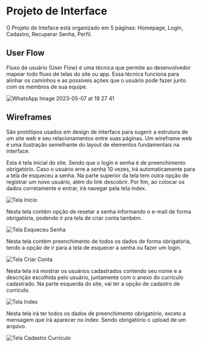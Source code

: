 
# Projeto de Interface


O Projeto de Inteface está organizado em 5 páginas: Homepage, Login, Cadastro, Recuperar Senha, Perfil.


## User Flow

Fluxo de usuário (User Flow) é uma técnica que permite ao desenvolvedor mapear todo fluxo de telas do site ou app. Essa técnica funciona para alinhar os caminhos e as possíveis ações que o usuário pode fazer junto com os membros de sua equipe.

![WhatsApp Image 2023-05-07 at 19 27 41](https://user-images.githubusercontent.com/89883311/236869724-0689f259-6896-4158-9678-69dfacfe5feb.jpeg)


## Wireframes

São protótipos usados em design de interface para sugerir a estrutura de um site web e seu relacionamentos entre suas páginas. Um wireframe web é uma ilustração semelhante do layout de elementos fundamentais na interface.
  
  Esta é tela inicial do site. Sendo que o login e senha é de preenchimento obrigatório. Caso o usuário erre a senha 10 vezes, irá automaticamente para a tela de esqueceu a senha.  Na parte superior da tela tem outra opção de registrar um novo usuário, além do link descobrir. Por fim, ao colocar os dados corretamente e entrar, irá navegar pela tela index.
  
![Tela Inicio](https://user-images.githubusercontent.com/89883311/236870370-96f870d3-4540-4448-b6bd-501fc94cfc79.png)

Nesta tela contém opção de resetar a senha informando o e-mail de forma obrigatória, podendo ir pra tela de criar conta também.

![Tela Esqueceu Senha](https://user-images.githubusercontent.com/89883311/236871352-da381e70-ffb7-45ab-ac72-b3b161d301a0.png)

Nesta tela contém preenchimento de todos os dados de forma obrigatória, tendo a opção de ir para a tela de esquecer a senha ou fazer um login. 

![Tela Criar Conta](https://user-images.githubusercontent.com/89883311/236871559-1cb46690-f0ea-41f4-89f2-c6d5461c989e.png)

Nesta tela irá mostrar os usuários cadastrados contendo seu nome e a descrição escolhida pelo usuário, juntamente com o anexo do currículo cadastrado. Na parte esquerda do site, vai ter a opção de cadastro de currículo. 

![Tela Index](https://user-images.githubusercontent.com/89883311/236871999-b8195894-1348-4066-ab26-3cfcdc15ad54.png)

Nesta tela irá ter todos os dados de preenchimento obrigatório, exceto a mensagem que irá aparecer no index. Sendo obrigatório o upload de um arquivo. 

![Tela Cadastro Currículo](https://user-images.githubusercontent.com/89883311/236872318-f2e96849-6562-4433-97f0-19d22c0bb590.png)



 
 
 
